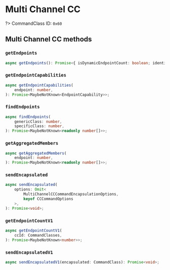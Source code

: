 # Multi Channel CC

?> CommandClass ID: `0x60`

## Multi Channel CC methods

### `getEndpoints`

```ts
async getEndpoints(): Promise<{ isDynamicEndpointCount: boolean; identicalCapabilities: boolean; individualEndpointCount: number; aggregatedEndpointCount: MaybeNotKnown<number>; } | undefined>;
```

### `getEndpointCapabilities`

```ts
async getEndpointCapabilities(
	endpoint: number,
): Promise<MaybeNotKnown<EndpointCapability>>;
```

### `findEndpoints`

```ts
async findEndpoints(
	genericClass: number,
	specificClass: number,
): Promise<MaybeNotKnown<readonly number[]>>;
```

### `getAggregatedMembers`

```ts
async getAggregatedMembers(
	endpoint: number,
): Promise<MaybeNotKnown<readonly number[]>>;
```

### `sendEncapsulated`

```ts
async sendEncapsulated(
	options: Omit<
		MultiChannelCCCommandEncapsulationOptions,
		keyof CCCommandOptions
	>,
): Promise<void>;
```

### `getEndpointCountV1`

```ts
async getEndpointCountV1(
	ccId: CommandClasses,
): Promise<MaybeNotKnown<number>>;
```

### `sendEncapsulatedV1`

```ts
async sendEncapsulatedV1(encapsulated: CommandClass): Promise<void>;
```
